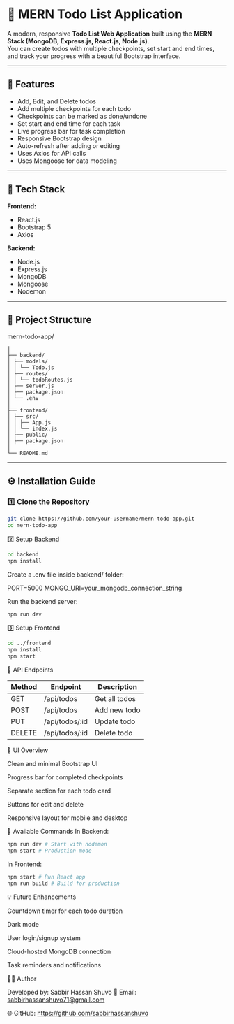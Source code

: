 # 📝 MERN Todo List Application

A modern, responsive **Todo List Web Application** built using the **MERN Stack (MongoDB, Express.js, React.js, Node.js)**.  
You can create todos with multiple checkpoints, set start and end times, and track your progress with a beautiful Bootstrap interface.

---

## 🚀 Features

- Add, Edit, and Delete todos
- Add multiple checkpoints for each todo
- Checkpoints can be marked as done/undone
- Set start and end time for each task
- Live progress bar for task completion
- Responsive Bootstrap design
- Auto-refresh after adding or editing
- Uses Axios for API calls
- Uses Mongoose for data modeling

---

## 🧩 Tech Stack

**Frontend:**

- React.js
- Bootstrap 5
- Axios

**Backend:**

- Node.js
- Express.js
- MongoDB
- Mongoose
- Nodemon

---

## 📂 Project Structure

mern-todo-app/
```
│
├── backend/
│ ├── models/
│ │ └── Todo.js
│ ├── routes/
│ │ └── todoRoutes.js
│ ├── server.js
│ ├── package.json
│ └── .env
│
├── frontend/
│ ├── src/
│ │ ├── App.js
│ │ └── index.js
│ ├── public/
│ ├── package.json
│
└── README.md
```
---

## ⚙️ Installation Guide

### 1️⃣ Clone the Repository

```bash
git clone https://github.com/your-username/mern-todo-app.git
cd mern-todo-app
```

2️⃣ Setup Backend

```bash
cd backend
npm install
```

Create a .env file inside backend/ folder:

PORT=5000
MONGO_URI=your_mongodb_connection_string

Run the backend server:

```bash
npm run dev
```

3️⃣ Setup Frontend

```bash
cd ../frontend
npm install
npm start
```

🧠 API Endpoints

| Method | Endpoint       | Description   |
| ------ | -------------- | ------------- |
| GET    | /api/todos     | Get all todos |
| POST   | /api/todos     | Add new todo  |
| PUT    | /api/todos/:id | Update todo   |
| DELETE | /api/todos/:id | Delete todo   |

🎨 UI Overview

Clean and minimal Bootstrap UI

Progress bar for completed checkpoints

Separate section for each todo card

Buttons for edit and delete

Responsive layout for mobile and desktop

🧰 Available Commands
In Backend:

```bash
npm run dev # Start with nodemon
npm start # Production mode
```

In Frontend:

```bash
npm start # Run React app
npm run build # Build for production
```

💡 Future Enhancements

Countdown timer for each todo duration

Dark mode

User login/signup system

Cloud-hosted MongoDB connection

Task reminders and notifications

👨‍💻 Author

Developed by: Sabbir Hassan Shuvo
📧 Email: sabbirhassanshuvo71@gmail.com

🌐 GitHub: https://github.com/sabbirhassanshuvo
